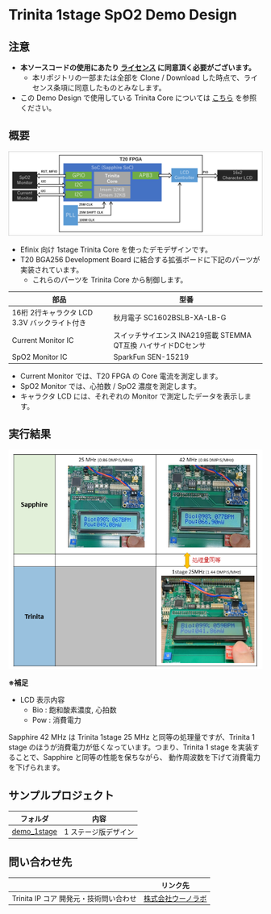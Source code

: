 # Trinita 1stage SpO2 Demo Design

## 注意

- **本ソースコードの使用にあたり [ライセンス](./LICENSE) に同意頂く必要がございます。**
  - 本リポジトリの一部または全部を Clone / Download した時点で、ライセンス条項に同意したものとみなします。
- この Demo Design で使用している Trinita Core については [こちら](https://github.com/unolabo/efx-trinita-exa) を参照ください。

## 概要

![image](./images/block_diagram.png)

- Efinix 向け 1stage Trinita Core を使ったデモデザインです。
- T20 BGA256 Development Board に結合する拡張ボードに下記のパーツが実装されています。
  - これらのパーツを Trinita Core から制御します。

| 部品  | 型番   |
| ------ | ------ |
| 16桁 2行キャラクタ LCD 3.3V バックライト付き  | 秋月電子 SC1602BSLB-XA-LB-G |
| Current Monitor IC     | スイッチサイエンス INA219搭載 STEMMA QT互換 ハイサイドDCセンサ |
| SpO2 Monitor IC        | SparkFun SEN-15219 |

- Current Monitor では、T20 FPGA の Core 電流を測定します。
- SpO2 Monitor では、心拍数 / SpO2 濃度を測定します。
- キャラクタ LCD には、それぞれの Monitor で測定したデータを表示します。


## 実行結果

![image](./images/spo2_result_image.png)

**※補足**

- LCD 表示内容
  - Bio : 飽和酸素濃度, 心拍数
  - Pow : 消費電力

Sapphire 42 MHz は Trinita 1stage 25 MHz と同等の処理量ですが、Trinita 1 stage のほうが消費電力が低くなっています。つまり、Trinita 1 stage を実装することで、Sapphire と同等の性能を保ちながら、 動作周波数を下げて消費電力を下げられます。


## サンプルプロジェクト


| フォルダ | 内容  |
| ------ | ------ |
| [demo_1stage](./demo_1stage)  | 1 ステージ版デザイン |

## 問い合わせ先

|   | リンク先 |
| ------ | ------ |
| Trinita IP コア 開発元・技術問い合わせ | [株式会社ウーノラボ ](https://www.unolabo.co.jp/) |
